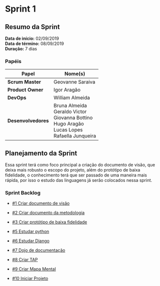 # Sprint 1

## Resumo da Sprint

**Data de início:** 02/09/2019  
**Data de término:** 08/09/2019  
**Duração:** 7 dias  

### Papéis

|Papel|Nome(s)|
|--|--|
|**Scrum Master**|Geovanne Saraiva|
|**Product Owner**|Igor Aragão|
|**DevOps**|William Almeida|
|**Desenvolvedores**|Bruna Almeida </br> Geraldo Victor </br> Giovanna Bottino </br> Hugo Aragão </br> Lucas Lopes </br> Rafaella Junqueira|

## Planejamento da Sprint

Essa sprint terá como foco principal a criação do documento de visão, que deixa mais robusto o escopo do projeto, além do protótipo de baixa fidelidade, o conhecimento terá que ser passado de uma maneira mais rápida, por isso o estudo das linguagens já serão colocados nessa sprint.

### Sprint Backlog

- [#1 Criar documento de visão](https://github.com/fga-eps-mds/2019.2-FoodCare/issues/10)

- [#2 Criar documento da metodologia](https://github.com/fga-eps-mds/2019.2-FoodCare/issues/12)

- [#3 Criar protótipo de baixa fidelidade](https://github.com/fga-eps-mds/2019.2-FoodCare/issues/18)

- [#5 Estudar python](https://github.com/fga-eps-mds/2019.2-FoodCare/issues/19)

- [#6 Estudar Django](https://github.com/fga-eps-mds/2019.2-FoodCare/issues/19)

- [#7 Dojo de documentação](https://github.com/fga-eps-mds/2019.2-FoodCare/issues/14)

- [#8 Criar TAP](https://github.com/fga-eps-mds/2019.2-FoodCare/issues/16)

- [#9 Criar Mapa Mental](https://github.com/fga-eps-mds/2019.2-FoodCare/issues/17)

- [#10 Iniciar Projeto](https://github.com/fga-eps-mds/2019.2-foodcare/issues/15)
